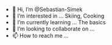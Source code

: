 - 👋 Hi, I’m @Sebastian-Simek
- 👀 I’m interested in ... Skiing, Cooking
- 🌱 I’m currently learning ... The basics
- 💞️ I’m looking to collaborate on ...
- 📫 How to reach me ...

<!---
Sebastian-Simek/Sebastian-Simek is a ✨ special ✨ repository because its `README.md` (this file) appears on your GitHub profile.
You can click the Preview link to take a look at your changes.
--->
